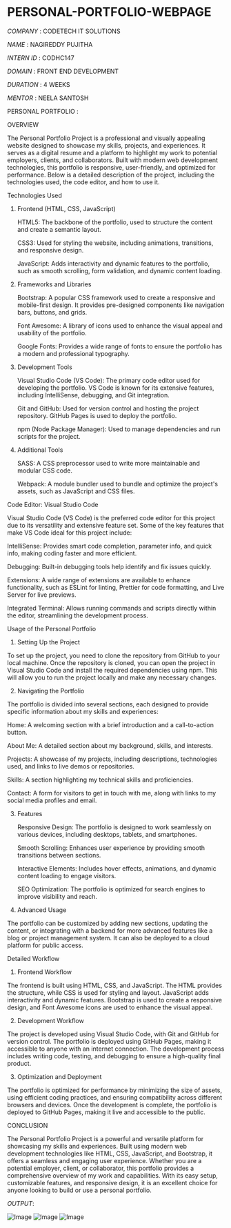 # PERSONAL-PORTFOLIO-WEBPAGE

*COMPANY*   : CODETECH IT SOLUTIONS

*NAME*      : NAGIREDDY PUJITHA

*INTERN ID* : CODHC147

*DOMAIN*    : FRONT END DEVELOPMENT

*DURATION*  : 4 WEEKS

*MENTOR*    : NEELA SANTOSH

PERSONAL PORTFOLIO :

OVERVIEW

The Personal Portfolio Project is a professional and visually appealing website designed to showcase my skills, projects, and experiences. It serves as a digital 
resume and a platform to highlight my work to potential employers, clients, and collaborators. Built with modern web development technologies, this portfolio is 
responsive, user-friendly, and optimized for performance. Below is a detailed description of the project, including the technologies used, the code editor, and how 
to use it.

Technologies Used
1. Frontend (HTML, CSS, JavaScript)

    HTML5: The backbone of the portfolio, used to structure the content and create a semantic layout.

    CSS3: Used for styling the website, including animations, transitions, and responsive design.

    JavaScript: Adds interactivity and dynamic features to the portfolio, such as smooth scrolling, form validation, and dynamic content loading.

2. Frameworks and Libraries

    Bootstrap: A popular CSS framework used to create a responsive and mobile-first design. It provides pre-designed components like navigation bars, buttons, and grids.

    Font Awesome: A library of icons used to enhance the visual appeal and usability of the portfolio.

    Google Fonts: Provides a wide range of fonts to ensure the portfolio has a modern and professional typography.

3. Development Tools

    Visual Studio Code (VS Code): The primary code editor used for developing the portfolio. VS Code is known for its extensive features, including IntelliSense, debugging, and Git integration.

    Git and GitHub: Used for version control and hosting the project repository. GitHub Pages is used to deploy the portfolio.

    npm (Node Package Manager): Used to manage dependencies and run scripts for the project.

4. Additional Tools

    SASS: A CSS preprocessor used to write more maintainable and modular CSS code.

    Webpack: A module bundler used to bundle and optimize the project's assets, such as JavaScript and CSS files.

Code Editor: Visual Studio Code

Visual Studio Code (VS Code) is the preferred code editor for this project due to its versatility and extensive feature set. Some of the key features that make VS 
Code ideal for this project include:

  IntelliSense: Provides smart code completion, parameter info, and quick info, making coding faster and more efficient.

  Debugging: Built-in debugging tools help identify and fix issues quickly.

  Extensions: A wide range of extensions are available to enhance functionality, such as ESLint for linting, Prettier for code formatting, and Live Server for live 
previews.

  Integrated Terminal: Allows running commands and scripts directly within the editor, streamlining the development process.

Usage of the Personal Portfolio
1. Setting Up the Project

To set up the project, you need to clone the repository from GitHub to your local machine. Once the repository is cloned, you can open the project in Visual Studio 
Code and install the required dependencies using npm. This will allow you to run the project locally and make any necessary changes.

2. Navigating the Portfolio

The portfolio is divided into several sections, each designed to provide specific information about my skills and experiences:

  Home: A welcoming section with a brief introduction and a call-to-action button.

  About Me: A detailed section about my background, skills, and interests.

  Projects: A showcase of my projects, including descriptions, technologies used, and links to live demos or repositories.

  Skills: A section highlighting my technical skills and proficiencies.

  Contact: A form for visitors to get in touch with me, along with links to my social media profiles and email.

3. Features

    Responsive Design: The portfolio is designed to work seamlessly on various devices, including desktops, tablets, and smartphones.

    Smooth Scrolling: Enhances user experience by providing smooth transitions between sections.

    Interactive Elements: Includes hover effects, animations, and dynamic content loading to engage visitors.

    SEO Optimization: The portfolio is optimized for search engines to improve visibility and reach.

4. Advanced Usage

The portfolio can be customized by adding new sections, updating the content, or integrating with a backend for more advanced features like a blog or project 
management system. It can also be deployed to a cloud platform for public access.

Detailed Workflow

1. Frontend Workflow

The frontend is built using HTML, CSS, and JavaScript. The HTML provides the structure, while CSS is used for styling and layout. JavaScript adds interactivity and 
dynamic features. Bootstrap is used to create a responsive design, and Font Awesome icons are used to enhance the visual appeal.

2. Development Workflow

The project is developed using Visual Studio Code, with Git and GitHub for version control. The portfolio is deployed using GitHub Pages, making it accessible to 
anyone with an internet connection. The development process includes writing code, testing, and debugging to ensure a high-quality final product.

3. Optimization and Deployment

The portfolio is optimized for performance by minimizing the size of assets, using efficient coding practices, and ensuring compatibility across different browsers 
and devices. Once the development is complete, the portfolio is deployed to GitHub Pages, making it live and accessible to the public.

CONCLUSION

The Personal Portfolio Project is a powerful and versatile platform for showcasing my skills and experiences. Built using modern web development technologies like 
HTML, CSS, JavaScript, and Bootstrap, it offers a seamless and engaging user experience. Whether you are a potential employer, client, or collaborator, this 
portfolio provides a comprehensive overview of my work and capabilities. With its easy setup, customizable features, and responsive design, it is an excellent 
choice for anyone looking to build or use a personal portfolio.

*OUTPUT*:

![Image](https://github.com/user-attachments/assets/13b2b0c2-777c-4284-82b3-f09d86b9e9aa)
![Image](https://github.com/user-attachments/assets/69560788-8908-48d0-bc23-cc558d341f19)
![Image](https://github.com/user-attachments/assets/e9042742-9135-4980-bc63-e52b8af38674)
